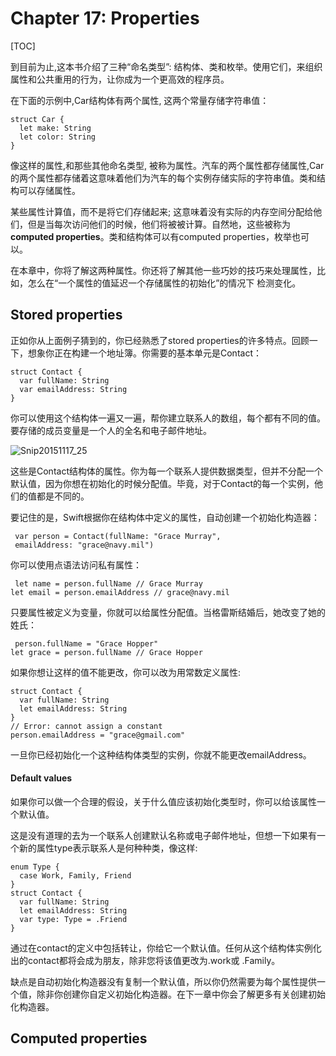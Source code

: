 # Chapter 17: Properties

[TOC]

到目前为止,这本书介绍了三种“命名类型”: 结构体、类和枚举。使用它们，来组织属性和公共重用的行为，让你成为一个更高效的程序员。

在下面的示例中,Car结构体有两个属性, 这两个常量存储字符串值：

``` 
struct Car {
  let make: String
  let color: String
}
```

像这样的属性,和那些其他命名类型, 被称为属性。汽车的两个属性都存储属性,Car的两个属性都存储着这意味着他们为汽车的每个实例存储实际的字符串值。类和结构可以存储属性。

某些属性计算值，而不是将它们存储起来; 这意味着没有实际的内存空间分配给他们，但是当每次访问他们的时候，他们将被被计算。自然地，这些被称为**computed properties**。类和结构体可以有computed properties，枚举也可以。

在本章中，你将了解这两种属性。你还将了解其他一些巧妙的技巧来处理属性，比如，怎么在“一个属性的值延迟一个存储属性的初始化”的情况下 检测变化。

## Stored properties

正如你从上面例子猜到的，你已经熟悉了stored properties的许多特点。回顾一下，想象你正在构建一个地址簿。你需要的基本单元是Contact：

``` 
struct Contact {
  var fullName: String
  var emailAddress: String
}
```

你可以使用这个结构体一遍又一遍，帮你建立联系人的数组，每个都有不同的值。要存储的成员变量是一个人的全名和电子邮件地址。

 ![Snip20151117_25](http://7xoguz.com1.z0.glb.clouddn.com/b17/pngSnip20151117_25.png)

这些是Contact结构体的属性。你为每一个联系人提供数据类型，但并不分配一个默认值，因为你想在初始化的时候分配值。毕竟，对于Contact的每一个实例，他们的值都是不同的。

要记住的是，Swift根据你在结构体中定义的属性，自动创建一个初始化构造器：

``` 
￼var person = Contact(fullName: "Grace Murray",
 emailAddress: "grace@navy.mil")
```

你可以使用点语法访问私有属性：

``` 
￼let name = person.fullName // Grace Murray
let email = person.emailAddress // grace@navy.mil
```

只要属性被定义为变量，你就可以给属性分配值。当格雷斯结婚后，她改变了她的姓氏：

``` 
￼person.fullName = "Grace Hopper"
let grace = person.fullName // Grace Hopper
```

如果你想让这样的值不能更改，你可以改为用常数定义属性:

``` 
struct Contact {
  var fullName: String
  let emailAddress: String
}
// Error: cannot assign a constant
person.emailAddress = "grace@gmail.com"
```

一旦你已经初始化一个这种结构体类型的实例，你就不能更改emailAddress。

#### Default values

如果你可以做一个合理的假设，关于什么值应该初始化类型时，你可以给该属性一个默认值。

这是没有道理的去为一个联系人创建默认名称或电子邮件地址，但想一下如果有一个新的属性type表示联系人是何种种类，像这样:

``` 
enum Type {
  case Work, Family, Friend
}
struct Contact {
  var fullName: String
  let emailAddress: String
  var type: Type = .Friend
}
```

通过在contact的定义中包括转让，你给它一个默认值。任何从这个结构体实例化出的contact都将会成为朋友，除非您将该值更改为.work或 .Family。

缺点是自动初始化构造器没有复制一个默认值，所以你仍然需要为每个属性提供一个值，除非你创建你自定义初始化构造器。在下一章中你会了解更多有关创建初始化构造器。

## Computed properties
